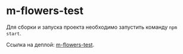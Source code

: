 # m-flowers-test

Для сборки и запуска проекта необходимо запустить команду `npm start`.

Ссылка на деплой: [m-flowers-test](https://iamrealmarsel.github.io/m-flowers-test).
